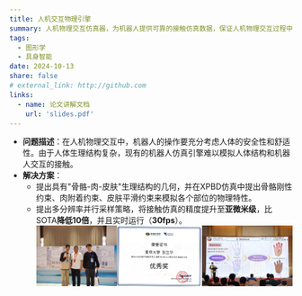 ```yaml
---
title: 人机交互物理引擎
summary: 人机物理交互仿真器，为机器人提供可靠的接触仿真数据，保证人机物理交互过程中的安全性、舒适性。
tags:
  - 图形学
  - 具身智能
date: 2024-10-13
share: false
# external_link: http://github.com
links:
  - name: 论文讲解文档
    url: 'slides.pdf'
---
```


- **问题描述**：在人机物理交互中，机器人的操作要充分考虑人体的安全性和舒适性。由于人体生理结构复杂，现有的机器人仿真引擎难以模拟人体结构和机器人交互的接触。
- **解决方案**：
  - 提出具有"骨骼-肉-皮肤"生理结构的几何，并在XPBD仿真中提出骨骼刚性约束、肉附着约束、皮肤平滑约束来模拟各个部位的物理特性。
  - 提出多分辨率并行采样策略，将接触仿真的精度提升至**亚微米级**，比SOTA**降低10倍**，并且实时运行（**30fps**）。
![](PG-image.JPG "现场交流")


